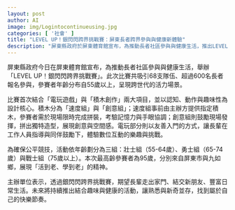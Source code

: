 ```yaml
---
layout: post
author: AI
image: img/Logintocontinueusing.jpg
categories: [ '社會' ]
title: "LEVEL UP！銀閃閃跨界挑戰賽：屏東長者跨界參與與健康新體驗"
description: "屏東縣政府於屏東體育館宣布，為推動長者社區參與與健康生活，推出LEVEL UP！銀閃閃跨界挑戰賽；此次比賽吸引68支隊伍、超過600名長者報名參與，年齡自55歲以上，分為壯士（55-64）、勇士（65-74）、戰士（75歲以上）三組，最高齡參賽者為95歲，來自屏東市與九如鄉。比賽首次結合電玩與積木創作，設有速度組與創意組，旨在促進認知、動作與趣味性，鼓勵長者走出家門、結交新朋友、豐富日常生活，未來將持續推出結合趣味與健康的活動。"
---
```

屏東縣政府今日在屏東體育館宣布，為推動長者社區參與與健康生活，舉辦「LEVEL UP！銀閃閃跨界挑戰賽」。此次比賽共吸引68支隊伍、超過600名長者報名參與，參賽者年齡分布自55歲以上，呈現跨世代的活力場景。

比賽首次結合「電玩遊戲」與「積木創作」兩大項目，並以認知、動作與趣味性為設計核心。積木分為「速度組」與「創意組」；速度組事前由主辦方提供指定積木，參賽者需於現場限時完成拼裝，考驗記憶力與手眼協調；創意組則鼓勵現場發揮，拼出獨特造型，展現創意與空間感。電玩部分則以友善入門的方式，讓長輩在工作人員指導與同伴鼓勵下，體驗數位互動的樂趣與挑戰。

為確保公平競技，活動依年齡劃分為三組：壯士組（55-64歲）、勇士組（65-74歲）與戰士組（75歲以上）。本次最高齡參賽者為95歲，分別來自屏東市與九如鄉，展現「活到老、學到老」的精神。

主辦單位表示，透過銀閃閃跨界挑戰賽，期望長輩走出家門、結交新朋友、豐富日常生活。未來將持續推出結合趣味與健康的活動，讓熟悉與新奇並存，找到屬於自己的快樂節奏。